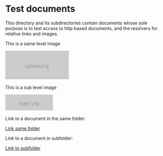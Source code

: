 # Test documents
This directory and its subdirectories contain documents whose sole purpose is to test access to http based documents, and the resolvers for relative links and images.

This is a same level image

![](toplevel.png)

This is a sub level image

![](images/image1.png)

Link to a document in the same folder:

[Link same folder](other.md)

Link to a document in subfolder:

[Link to subfolder](subfolder/subfolderdocument.md)
